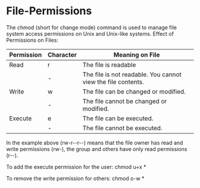 # File-Permissions

The chmod (short for change mode) command is used to manage file system access permissions on Unix and Unix-like systems. Effect of Permissions on Files: 

| Permission    |  Character            | Meaning on File                                                             |
| ------------- | ----------------------| --------------------------------------------------------------------------- |
| Read          | r                     | The file is readable                                                        |
|               | -                     | The file is not readable. You cannot view the file contents.                |
| Write         | w                     | The file can be changed or modified.                                        |
|               | -                     | The file cannot be changed or modified.                                     |
| Execute       | e                     | The file can be executed.                                                   |
|               | -                     | The file cannot be executed.                                                |

In the example above (rw-r--r--) means that the file owner has read and write permissions (rw-), the group and others have only read permissions (r--).

To add the execute permission for the user: chmod u+x *

To remove the write permission for others: chmod o-w *











